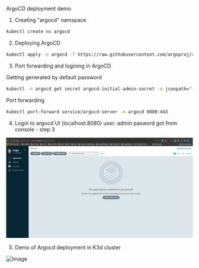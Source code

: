 ArgoCD deployment demo

1. Creating "argocd" namspace

```bash
kubectl create ns argocd
```

2. Deploying ArgoCD

```bash
kubectl apply -n argocd -f https://raw.githubusercontent.com/argoproj/argo-cd/stable/manifests/install.yaml
```

3. Port forwarding and logining in ArgoCD

Getting generated by default password

```bash
kubectl -n argocd get secret argocd-initial-admin-secret -o jsonpath="{.data.password}" | base64 -d
```

Port forwarding

```bash
kubectl port-forward service/argocd-server -n argocd 8080:443
```
4. Login to argocd UI (localhost:8080) user: admin pasword got from console - step 3

![Image](../.data/argocd-demo.png)

5. Demo of Argocd deployment in K3d cluster

![Image](../.data/ikote_demo-argocd.gif)


